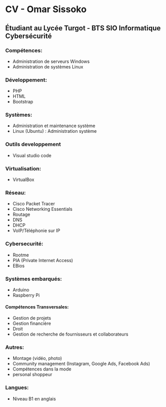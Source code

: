 # CV - Omar Sissoko

## Étudiant au Lycée Turgot - BTS SIO Informatique Cybersécurité

### Compétences:

- Administration de serveurs Windows
- Administration de systèmes Linux

### Développement:

- PHP
- HTML
- Bootstrap

### Systèmes:
- Administration et maintenance système
- Linux (Ubuntu) : Administration système

### Outils developpement
- Visual studio code




  
### Virtualisation:
- VirtualBox
  
### Réseau:
- Cisco Packet Tracer
- Cisco Networking Essentials
- Routage
- DNS
- DHCP
- VoIP/Téléphonie sur IP
### Cybersecurité:
- Rootme
- PIA (Private Internet Access)
- EBios
### Systèmes embarqués:
- Arduino
- Raspberry Pi
#### Compétences Transversales:
- Gestion de projets
- Gestion financière
- Droit
- Gestion de recherche de fournisseurs et collaborateurs
### Autres:

- Montage (vidéo, photo)
- Community management (Instagram, Google Ads, Facebook Ads)
- Compétences dans la mode
- personal shoppeur
### Langues:
- Niveau B1 en anglais
